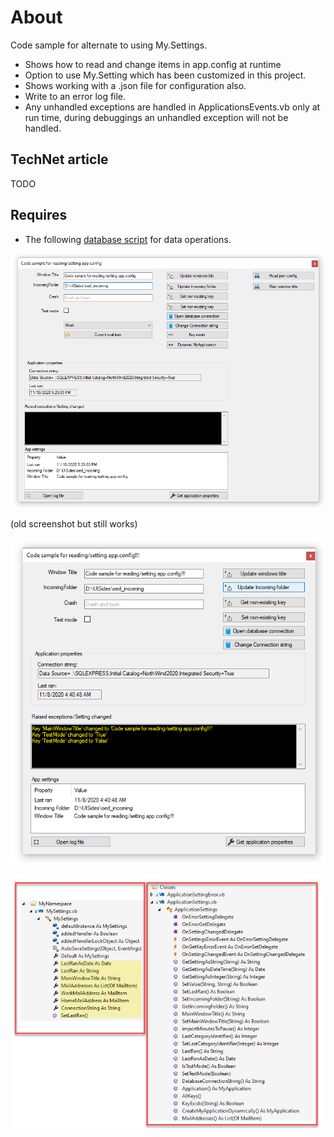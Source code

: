 ﻿# About

Code sample for alternate to using My.Settings.

- Shows how to read and change items in app.config at runtime
- Option to use My.Setting which has been customized in this project.
- Shows working with a .json file for configuration also.
- Write to an error log file.
- Any unhandled exceptions are handled in ApplicationsEvents.vb only at run time, during debuggings an unhandled exception will not be handled.

## TechNet article

TODO

## Requires

- The following [database script](https://gist.github.com/karenpayneoregon/9bdf1a7d5310ac1d562b2326d79d6038) for data operations.

 
![screenshot](../assets/settingWithJson.png)

(old screenshot but still works)

![screen1](../assets/MyAppAlternateSettings.png)

![screen2](../assets/AppSettings.png)